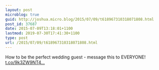 ```yaml
---
layout: post
microblog: true
guid: http://joshua.micro.blog/2015/07/09/t618967310318071808.html
post_id: 37687
date: 2015-07-09T13:18:01+1100
lastmod: 2019-07-30T17:41:30+1100
type: post
url: /2015/07/09/t618967310318071808.html
---
```

How to be the perfect wedding guest - message this to EVERYONE! [t.co/9k3ZW9NT4...](http://t.co/9k3ZW9NT47)
